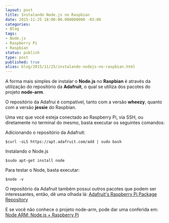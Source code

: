 ```yaml
---
layout: post
title: Instalando Node.js no Raspbian
date: 2015-11-25 18:00:00.000000000 -03:00
categories:
- Blog
tags:
- Node.js
- Raspberry Pi
- Raspbian
status: publish
type: post
published: true
alias: blog/2015/11/25/instalando-nodejs-no-raspbian.html
---
```


A forma mais simples de instalar o **Node.js** no **Raspbian** é através da utilização do repositório da **Adafruit**, o qual se utiliza dos pacotes do projeto **node-arm**.

O repositório da Adafrui é compatível, tanto com a versão **wheezy**, quanto com a versão **jessie** do Raspbian.

Uma vez que você esteja conectado ao Raspberry Pi, via SSH, ou diretamente no terminal do mesmo, basta executar os seguintes comandos:


Adicionando o repositório da Adafruit:

	$curl -sLS https://apt.adafruit.com/add | sudo bash

Instalando o Node.js

	$sudo apt-get install node

Para testar o Node, basta executar:

	$node -v

O repositório da Adafruit também possui outros pacotes que podem ser interessantes, então, dê uma olhada lá: 
[Adafruit's Raspberry Pi Package Repository](https://learn.adafruit.com/apt-adafruit-com/installing-packages "Adafruit's Raspberry Pi Package Repository")

E se você não conhece o projeto node-arm, pode dar uma conferida em:
[Node ARM: Node.js + Raspberry Pi](http://node-arm.herokuapp.com/ "node-arm - An easy way to install node.js on the Raspberry Pi")


